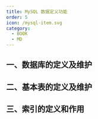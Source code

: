 ```yaml
---
title: MySQL 数据定义功能
order: 5
icon: /mysql-item.svg
category:
  - BOOK
  - MD
---
```


## 一、数据库的定义及维护



## 二、基本表的定义及维护



## 三、索引的定义和作用
